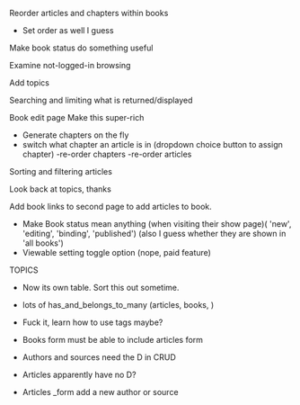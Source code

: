 Reorder articles and chapters within books
 - Set order as well I guess


Make book status do something useful

Examine not-logged-in browsing

Add topics

Searching and limiting what is returned/displayed




Book edit page
Make this super-rich
  - Generate chapters on the fly
  - switch what chapter an article is in (dropdown choice button to assign chapter)
  -re-order chapters
  -re-order articles


Sorting and filtering articles

Look back at topics, thanks



Add book links to second page to add articles to book.

- Make Book status mean anything (when visiting their show page)( 'new', 'editing', 'binding', 'published') (also I guess whether they are shown in 'all books')
- Viewable setting toggle option (nope, paid feature)



TOPICS
- Now its own table. Sort this out sometime.
- lots of has_and_belongs_to_many (articles, books, )
- Fuck it, learn how to use tags maybe?


- Books form must be able to include articles form

- Authors and sources need the D in CRUD
- Articles apparently have no D?

- Articles _form add a new author or source
